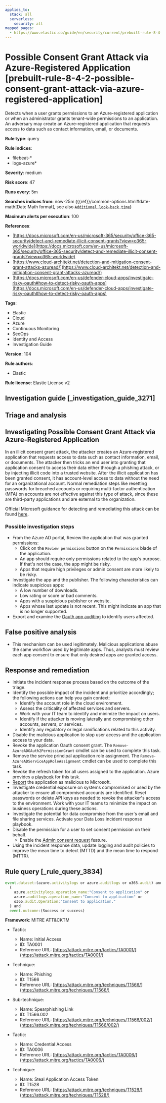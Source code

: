 ```yaml
---
applies_to:
  stack: all
  serverless:
    security: all
mapped_pages:
  - https://www.elastic.co/guide/en/security/current/prebuilt-rule-8-4-2-possible-consent-grant-attack-via-azure-registered-application.html
---
```


# Possible Consent Grant Attack via Azure-Registered Application [prebuilt-rule-8-4-2-possible-consent-grant-attack-via-azure-registered-application]

Detects when a user grants permissions to an Azure-registered application or when an administrator grants tenant-wide permissions to an application. An adversary may create an Azure-registered application that requests access to data such as contact information, email, or documents.

**Rule type**: query

**Rule indices**:

* filebeat-*
* logs-azure*

**Severity**: medium

**Risk score**: 47

**Runs every**: 5m

**Searches indices from**: now-25m ({{ref}}/common-options.html#date-math[Date Math format], see also [`Additional look-back time`](docs-content://solutions/security/detect-and-alert/create-detection-rule.md#rule-schedule))

**Maximum alerts per execution**: 100

**References**:

* [https://docs.microsoft.com/en-us/microsoft-365/security/office-365-security/detect-and-remediate-illicit-consent-grants?view=o365-worldwide](https://docs.microsoft.com/en-us/microsoft-365/security/office-365-security/detect-and-remediate-illicit-consent-grants?view=o365-worldwide)
* [https://www.cloud-architekt.net/detection-and-mitigation-consent-grant-attacks-azuread/](https://www.cloud-architekt.net/detection-and-mitigation-consent-grant-attacks-azuread/)
* [https://docs.microsoft.com/en-us/defender-cloud-apps/investigate-risky-oauth#how-to-detect-risky-oauth-apps](https://docs.microsoft.com/en-us/defender-cloud-apps/investigate-risky-oauth#how-to-detect-risky-oauth-apps)

**Tags**:

* Elastic
* Cloud
* Azure
* Continuous Monitoring
* SecOps
* Identity and Access
* Investigation Guide

**Version**: 104

**Rule authors**:

* Elastic

**Rule license**: Elastic License v2

## Investigation guide [_investigation_guide_3271]

## Triage and analysis

## Investigating Possible Consent Grant Attack via Azure-Registered Application

In an illicit consent grant attack, the attacker creates an Azure-registered application that requests access to data such as contact information, email, or documents. The attacker then tricks an end user into granting that application consent to access their data either through a phishing attack, or by injecting illicit code into a trusted website. After the illicit application has been granted consent, it has account-level access to data without the need for an organizational account. Normal remediation steps like resetting passwords for breached accounts or requiring multi-factor authentication (MFA) on accounts are not effective against this type of attack, since these are third-party applications and are external to the organization.

Official Microsoft guidance for detecting and remediating this attack can be found [here](https://docs.microsoft.com/en-us/microsoft-365/security/office-365-security/detect-and-remediate-illicit-consent-grants).

### Possible investigation steps

- From the Azure AD portal, Review the application that was granted permissions:
  - Click on the `Review permissions` button on the `Permissions` blade of the application.
  - An app should require only permissions related to the app's purpose. If that's not the case, the app might be risky.
  - Apps that require high privileges or admin consent are more likely to be risky.
- Investigate the app and the publisher. The following characteristics can indicate suspicious apps:
  -  A low number of downloads.
  -  Low rating or score or bad comments.
  -  Apps with a suspicious publisher or website.
  -  Apps whose last update is not recent. This might indicate an app that is no longer supported.
- Export and examine the [Oauth app auditing](https://docs.microsoft.com/en-us/defender-cloud-apps/manage-app-permissions#oauth-app-auditing) to identify users affected.

## False positive analysis

- This mechanism can be used legitimately. Malicious applications abuse the same workflow used by legitimate apps. Thus, analysts must review each app consent to ensure that only desired apps are granted access.

## Response and remediation

- Initiate the incident response process based on the outcome of the triage.
- Identify the possible impact of the incident and prioritize accordingly; the following actions can help you gain context:
    - Identify the account role in the cloud environment.
    - Assess the criticality of affected services and servers.
    - Work with your IT team to identify and minimize the impact on users.
    - Identify if the attacker is moving laterally and compromising other accounts, servers, or services.
    - Identify any regulatory or legal ramifications related to this activity.
- Disable the malicious application to stop user access and the application access to your data.
- Revoke the application Oauth consent grant. The `Remove-AzureADOAuth2PermissionGrant` cmdlet can be used to complete this task.
- Remove the service principal application role assignment. The `Remove-AzureADServiceAppRoleAssignment` cmdlet can be used to complete this task.
- Revoke the refresh token for all users assigned to the application. Azure provides a [playbook](https://github.com/Azure/Azure-Sentinel/tree/master/Playbooks/Revoke-AADSignInSessions) for this task.
- [Report](https://docs.microsoft.com/en-us/defender-cloud-apps/manage-app-permissions#send-feedback) the application as malicious to Microsoft.
- Investigate credential exposure on systems compromised or used by the attacker to ensure all compromised accounts are identified. Reset passwords or delete API keys as needed to revoke the attacker's access to the environment. Work with your IT teams to minimize the impact on business operations during these actions.
- Investigate the potential for data compromise from the user's email and file sharing services. Activate your Data Loss incident response playbook.
- Disable the permission for a user to set consent permission on their behalf.
  - Enable the [Admin consent request](https://docs.microsoft.com/en-us/azure/active-directory/manage-apps/configure-admin-consent-workflow) feature.
- Using the incident response data, update logging and audit policies to improve the mean time to detect (MTTD) and the mean time to respond (MTTR).

## Rule query [_rule_query_3834]

```js
event.dataset:(azure.activitylogs or azure.auditlogs or o365.audit) and
  (
    azure.activitylogs.operation_name:"Consent to application" or
    azure.auditlogs.operation_name:"Consent to application" or
    o365.audit.Operation:"Consent to application."
  ) and
  event.outcome:(Success or success)
```

**Framework**: MITRE ATT&CKTM

* Tactic:

    * Name: Initial Access
    * ID: TA0001
    * Reference URL: [https://attack.mitre.org/tactics/TA0001/](https://attack.mitre.org/tactics/TA0001/)

* Technique:

    * Name: Phishing
    * ID: T1566
    * Reference URL: [https://attack.mitre.org/techniques/T1566/](https://attack.mitre.org/techniques/T1566/)

* Sub-technique:

    * Name: Spearphishing Link
    * ID: T1566.002
    * Reference URL: [https://attack.mitre.org/techniques/T1566/002/](https://attack.mitre.org/techniques/T1566/002/)

* Tactic:

    * Name: Credential Access
    * ID: TA0006
    * Reference URL: [https://attack.mitre.org/tactics/TA0006/](https://attack.mitre.org/tactics/TA0006/)

* Technique:

    * Name: Steal Application Access Token
    * ID: T1528
    * Reference URL: [https://attack.mitre.org/techniques/T1528/](https://attack.mitre.org/techniques/T1528/)



